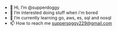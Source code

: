 - 👋 Hi, I’m @supperdoggy
- 👀 I’m interested doing stuff when i'm bored
- 🌱 I’m currently learning go, aws, es, sql and nosql
- 📫 How to reach me supperspggy229@gmail.com

<!---
supperdoggy/supperdoggy is a ✨ special ✨ repository because its `README.md` (this file) appears on your GitHub profile.
You can click the Preview link to take a look at your changes.
--->
